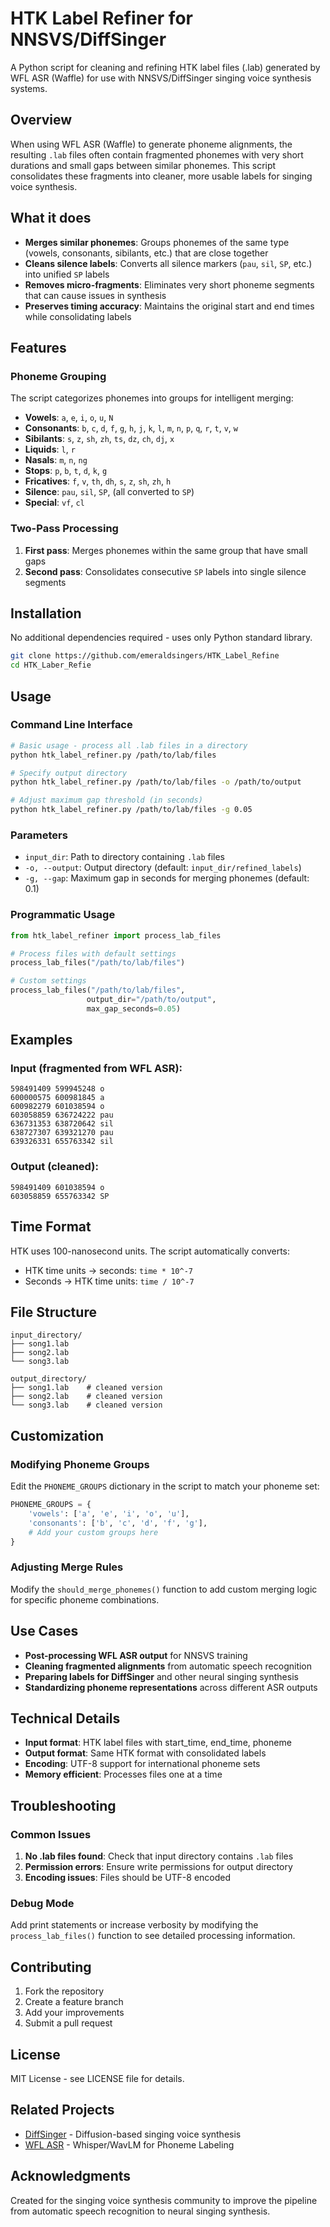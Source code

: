 # HTK Label Refiner for NNSVS/DiffSinger

A Python script for cleaning and refining HTK label files (.lab) generated by WFL ASR (Waffle) for use with NNSVS/DiffSinger singing voice synthesis systems.

## Overview

When using WFL ASR (Waffle) to generate phoneme alignments, the resulting `.lab` files often contain fragmented phonemes with very short durations and small gaps between similar phonemes. This script consolidates these fragments into cleaner, more usable labels for singing voice synthesis.

## What it does

- **Merges similar phonemes**: Groups phonemes of the same type (vowels, consonants, sibilants, etc.) that are close together
- **Cleans silence labels**: Converts all silence markers (`pau`, `sil`, `SP`, etc.) into unified `SP` labels
- **Removes micro-fragments**: Eliminates very short phoneme segments that can cause issues in synthesis
- **Preserves timing accuracy**: Maintains the original start and end times while consolidating labels

## Features

### Phoneme Grouping
The script categorizes phonemes into groups for intelligent merging:
- **Vowels**: `a`, `e`, `i`, `o`, `u`, `N`
- **Consonants**: `b`, `c`, `d`, `f`, `g`, `h`, `j`, `k`, `l`, `m`, `n`, `p`, `q`, `r`, `t`, `v`, `w`
- **Sibilants**: `s`, `z`, `sh`, `zh`, `ts`, `dz`, `ch`, `dj`, `x`
- **Liquids**: `l`, `r`
- **Nasals**: `m`, `n`, `ng`
- **Stops**: `p`, `b`, `t`, `d`, `k`, `g`
- **Fricatives**: `f`, `v`, `th`, `dh`, `s`, `z`, `sh`, `zh`, `h`
- **Silence**: `pau`, `sil`, `SP`, (all converted to `SP`)
- **Special**: `vf`, `cl`

### Two-Pass Processing
1. **First pass**: Merges phonemes within the same group that have small gaps
2. **Second pass**: Consolidates consecutive `SP` labels into single silence segments

## Installation

No additional dependencies required - uses only Python standard library.

```bash
git clone https://github.com/emeraldsingers/HTK_Label_Refine
cd HTK_Laber_Refie
```

## Usage

### Command Line Interface

```bash
# Basic usage - process all .lab files in a directory
python htk_label_refiner.py /path/to/lab/files

# Specify output directory
python htk_label_refiner.py /path/to/lab/files -o /path/to/output

# Adjust maximum gap threshold (in seconds)
python htk_label_refiner.py /path/to/lab/files -g 0.05
```

### Parameters

- `input_dir`: Path to directory containing `.lab` files
- `-o, --output`: Output directory (default: `input_dir/refined_labels`)
- `-g, --gap`: Maximum gap in seconds for merging phonemes (default: 0.1)

### Programmatic Usage

```python
from htk_label_refiner import process_lab_files

# Process files with default settings
process_lab_files("/path/to/lab/files")

# Custom settings
process_lab_files("/path/to/lab/files", 
                 output_dir="/path/to/output",
                 max_gap_seconds=0.05)
```

## Examples

### Input (fragmented from WFL ASR):
```
598491409 599945248 o
600000575 600981845 a
600982279 601038594 o
603058859 636724222 pau
636731353 638720642 sil
638727307 639321270 pau
639326331 655763342 sil
```

### Output (cleaned):
```
598491409 601038594 o
603058859 655763342 SP
```

## Time Format

HTK uses 100-nanosecond units. The script automatically converts:
- HTK time units → seconds: `time * 10^-7`
- Seconds → HTK time units: `time / 10^-7`

## File Structure

```
input_directory/
├── song1.lab
├── song2.lab
└── song3.lab

output_directory/
├── song1.lab    # cleaned version
├── song2.lab    # cleaned version
└── song3.lab    # cleaned version
```

## Customization

### Modifying Phoneme Groups

Edit the `PHONEME_GROUPS` dictionary in the script to match your phoneme set:

```python
PHONEME_GROUPS = {
    'vowels': ['a', 'e', 'i', 'o', 'u'],
    'consonants': ['b', 'c', 'd', 'f', 'g'],
    # Add your custom groups here
}
```

### Adjusting Merge Rules

Modify the `should_merge_phonemes()` function to add custom merging logic for specific phoneme combinations.

## Use Cases

- **Post-processing WFL ASR output** for NNSVS training
- **Cleaning fragmented alignments** from automatic speech recognition
- **Preparing labels for DiffSinger** and other neural singing synthesis
- **Standardizing phoneme representations** across different ASR outputs

## Technical Details

- **Input format**: HTK label files with start_time, end_time, phoneme
- **Output format**: Same HTK format with consolidated labels
- **Encoding**: UTF-8 support for international phoneme sets
- **Memory efficient**: Processes files one at a time

## Troubleshooting

### Common Issues

1. **No .lab files found**: Check that input directory contains `.lab` files
2. **Permission errors**: Ensure write permissions for output directory
3. **Encoding issues**: Files should be UTF-8 encoded

### Debug Mode

Add print statements or increase verbosity by modifying the `process_lab_files()` function to see detailed processing information.

## Contributing

1. Fork the repository
2. Create a feature branch
3. Add your improvements
4. Submit a pull request

## License

MIT License - see LICENSE file for details.

## Related Projects

- [DiffSinger](https://github.com/openvpi/DiffSinger) - Diffusion-based singing voice synthesis
- [WFL ASR](https://github.com/MLo7Ghinsan/WFL-ASR) - Whisper/WavLM for Phoneme Labeling

## Acknowledgments

Created for the singing voice synthesis community to improve the pipeline from automatic speech recognition to neural singing synthesis.
